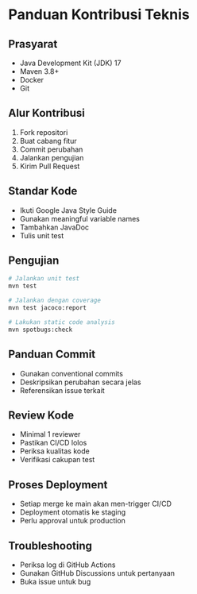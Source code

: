 # Panduan Kontribusi Teknis

## Prasyarat

- Java Development Kit (JDK) 17
- Maven 3.8+
- Docker
- Git

## Alur Kontribusi

1. Fork repositori
2. Buat cabang fitur
3. Commit perubahan
4. Jalankan pengujian
5. Kirim Pull Request

## Standar Kode

- Ikuti Google Java Style Guide
- Gunakan meaningful variable names
- Tambahkan JavaDoc
- Tulis unit test

## Pengujian

```bash
# Jalankan unit test
mvn test

# Jalankan dengan coverage
mvn test jacoco:report

# Lakukan static code analysis
mvn spotbugs:check
```

## Panduan Commit

- Gunakan conventional commits
- Deskripsikan perubahan secara jelas
- Referensikan issue terkait

## Review Kode

- Minimal 1 reviewer
- Pastikan CI/CD lolos
- Periksa kualitas kode
- Verifikasi cakupan test

## Proses Deployment

- Setiap merge ke main akan men-trigger CI/CD
- Deployment otomatis ke staging
- Perlu approval untuk production

## Troubleshooting

- Periksa log di GitHub Actions
- Gunakan GitHub Discussions untuk pertanyaan
- Buka issue untuk bug
